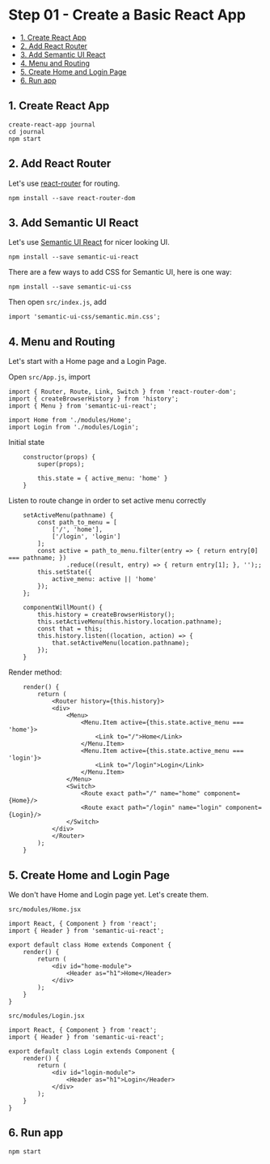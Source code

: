 # Step 01 - Create a Basic React App

* [1. Create React App](#1-create-react-app)
* [2. Add React Router](#2-add-react-router)
* [3. Add Semantic UI React](#3-add-semantic-ui-react)
* [4. Menu and Routing](#4-menu-and-routing)
* [5. Create Home and Login Page](#5-create-home-and-login-page)
* [6. Run app](#6-run-app)

## 1. Create React App
```
create-react-app journal
cd journal
npm start
```

## 2. Add React Router
Let's use [react-router](https://github.com/ReactTraining/react-router) for routing.
```
npm install --save react-router-dom
```

## 3. Add Semantic UI React
Let's use [Semantic UI React](https://react.semantic-ui.com) for nicer looking UI.
```
npm install --save semantic-ui-react
```

There are a few ways to add CSS for Semantic UI, here is one way:
```
npm install --save semantic-ui-css
```

Then open `src/index.js`, add
```
import 'semantic-ui-css/semantic.min.css';
```

## 4. Menu and Routing
Let's start with a Home page and a Login Page.

Open `src/App.js`, import
```
import { Router, Route, Link, Switch } from 'react-router-dom';
import { createBrowserHistory } from 'history';
import { Menu } from 'semantic-ui-react';

import Home from './modules/Home';
import Login from './modules/Login';
```

Initial state
```
    constructor(props) {
        super(props);

        this.state = { active_menu: 'home' }
    }
```

Listen to route change in order to set active menu correctly
```
    setActiveMenu(pathname) {
        const path_to_menu = [
            ['/', 'home'],
            ['/login', 'login']
        ];
        const active = path_to_menu.filter(entry => { return entry[0] === pathname; })
                .reduce((result, entry) => { return entry[1]; }, '');;
        this.setState({
            active_menu: active || 'home'
        });
    };

    componentWillMount() {
        this.history = createBrowserHistory();
        this.setActiveMenu(this.history.location.pathname);
        const that = this;
        this.history.listen((location, action) => {
            that.setActiveMenu(location.pathname);
        });
    }
```

Render method:
```
    render() {
        return (
            <Router history={this.history}>
            <div>
                <Menu>
                    <Menu.Item active={this.state.active_menu === 'home'}>
                        <Link to="/">Home</Link>
                    </Menu.Item>
                    <Menu.Item active={this.state.active_menu === 'login'}>
                        <Link to="/login">Login</Link>
                    </Menu.Item>
                </Menu>
                <Switch>
                    <Route exact path="/" name="home" component={Home}/>
                    <Route exact path="/login" name="login" component={Login}/>
                </Switch>
            </div>
            </Router>
        );
    }
```

## 5. Create Home and Login Page
We don't have Home and Login page yet. Let's create them.

`src/modules/Home.jsx`
```
import React, { Component } from 'react';
import { Header } from 'semantic-ui-react';

export default class Home extends Component {
    render() {
        return (
            <div id="home-module">
                <Header as="h1">Home</Header>
            </div>
        );
    }
}
```

`src/modules/Login.jsx`
```
import React, { Component } from 'react';
import { Header } from 'semantic-ui-react';

export default class Login extends Component {
    render() {
        return (
            <div id="login-module">
                <Header as="h1">Login</Header>
            </div>
        );
    }
}
```

## 6. Run app
```
npm start
```
